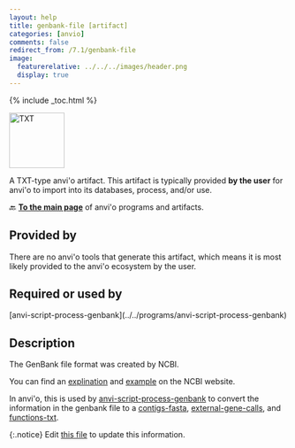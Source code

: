 ```yaml
---
layout: help
title: genbank-file [artifact]
categories: [anvio]
comments: false
redirect_from: /7.1/genbank-file
image:
  featurerelative: ../../../images/header.png
  display: true
---
```



{% include _toc.html %}


<img src="../../images/icons/TXT.png" alt="TXT" style="width:100px; border:none" />

A TXT-type anvi'o artifact. This artifact is typically provided **by the user** for anvi'o to import into its databases, process, and/or use.

🔙 **[To the main page](../../)** of anvi'o programs and artifacts.

## Provided by


There are no anvi'o tools that generate this artifact, which means it is most likely provided to the anvi'o ecosystem by the user.


## Required or used by


<p style="text-align: left" markdown="1"><span class="artifact-r">[anvi-script-process-genbank](../../programs/anvi-script-process-genbank)</span></p>


## Description

The GenBank file format was created by NCBI. 

You can find an [explination](https://www.ncbi.nlm.nih.gov/genbank/) and [example](https://www.ncbi.nlm.nih.gov/genbank/samplerecord/) on the NCBI website. 

In anvi'o, this is used by <span class="artifact-n">[anvi-script-process-genbank](/help/7.1/programs/anvi-script-process-genbank)</span> to convert the information in the genbank file to a <span class="artifact-n">[contigs-fasta](/help/7.1/artifacts/contigs-fasta)</span>, <span class="artifact-n">[external-gene-calls](/help/7.1/artifacts/external-gene-calls)</span>, and <span class="artifact-n">[functions-txt](/help/7.1/artifacts/functions-txt)</span>. 


{:.notice}
Edit [this file](https://github.com/merenlab/anvio/tree/master/anvio/docs/artifacts/genbank-file.md) to update this information.


